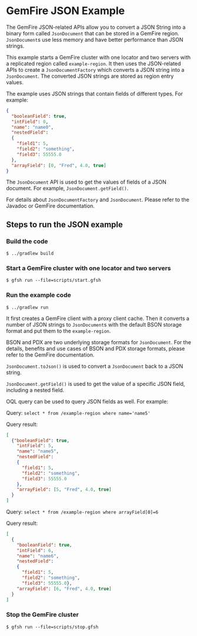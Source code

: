 # GemFire JSON Example

<!--
  ~ Copyright (c) VMware, Inc. 2023. All rights reserved.
  -->


The GemFire JSON-related APIs allow you to convert a JSON String into a binary form called `JsonDocument` that can be stored in a GemFire region.
`JsonDocument`s use less memory and have better performance than JSON strings.

This example starts a GemFire cluster with one locator and two servers with a replicated region called `example-region`.
It then uses the JSON-related APIs to create a `JsonDocumentFactory` which converts a JSON string into a `JsonDocument`.
The converted JSON strings are stored as region entry values.

The example uses JSON strings that contain fields of different types. For example:

```json
{
  "booleanField": true,
  "intField": 0,
  "name": "name0",
  "nestedField": 
  {
    "field1": 5,
    "field2": "something",
    "field3": 55555.0
  },
  "arrayField": [0, "Fred", 4.0, true]
}
```

The `JsonDocument` API is used to get the values of fields of a JSON document. For example, `JsonDocument.getField()`.

For details about `JsonDocumentFactory` and `JsonDocument`. Please refer to the Javadoc or GemFire documentation.

## Steps to run the JSON example

### Build the code

```
$ ../gradlew build
```

### Start a GemFire cluster with one locator and two servers

```
$ gfsh run --file=scripts/start.gfsh
```

### Run the example code

```
$ ../gradlew run
```

It first creates a GemFire client with a proxy client cache. 
Then it converts a number of JSON strings to `JsonDocument`s with the default BSON storage format and put them to the `example-region`.

BSON and PDX are two underlying storage formats for `JsonDocument`.
For the details, benefits and use cases of BSON and PDX storage formats, please refer to the GemFire documentation.

`JsonDocument.toJson()` is used to convert a `JsonDocument` back to a JSON string.

`JsonDocument.getField()` is used to get the value of a specific JSON field, including a nested field.

OQL query can be used to query JSON fields as well. For example:

Query: `select * from /example-region where name='name5'`

Query result:

```json
[
  {"booleanField": true,
    "intField": 5,
    "name": "name5",
    "nestedField": 
    {
      "field1": 5,
      "field2": "something",
      "field3": 55555.0
    },
    "arrayField": [5, "Fred", 4.0, true]
  }
]
```

Query: `select * from /example-region where arrayField[0]=6`

Query result:

```json
[
  {
    "booleanField": true,
    "intField": 6,
    "name": "name6",
    "nestedField":
    {
      "field1": 5,
      "field2": "something",
      "field3": 55555.0},
    "arrayField": [6, "Fred", 4.0, true]
  }
]
```

### Stop the GemFire cluster

```
$ gfsh run --file=scripts/stop.gfsh
```